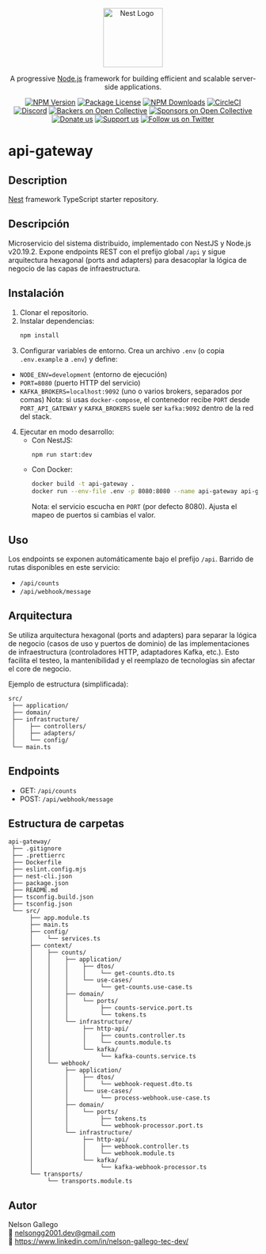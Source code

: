 <p align="center">
  <a href="http://nestjs.com/" target="blank"><img src="https://nestjs.com/img/logo-small.svg" width="120" alt="Nest Logo" /></a>
</p>

[circleci-image]: https://img.shields.io/circleci/build/github/nestjs/nest/master?token=abc123def456
[circleci-url]: https://circleci.com/gh/nestjs/nest

  <p align="center">A progressive <a href="http://nodejs.org" target="_blank">Node.js</a> framework for building efficient and scalable server-side applications.</p>
    <p align="center">
<a href="https://www.npmjs.com/~nestjscore" target="_blank"><img src="https://img.shields.io/npm/v/@nestjs/core.svg" alt="NPM Version" /></a>
<a href="https://www.npmjs.com/~nestjscore" target="_blank"><img src="https://img.shields.io/npm/l/@nestjs/core.svg" alt="Package License" /></a>
<a href="https://www.npmjs.com/~nestjscore" target="_blank"><img src="https://img.shields.io/npm/dm/@nestjs/common.svg" alt="NPM Downloads" /></a>
<a href="https://circleci.com/gh/nestjs/nest" target="_blank"><img src="https://img.shields.io/circleci/build/github/nestjs/nest/master" alt="CircleCI" /></a>
<a href="https://discord.gg/G7Qnnhy" target="_blank"><img src="https://img.shields.io/badge/discord-online-brightgreen.svg" alt="Discord"/></a>
<a href="https://opencollective.com/nest#backer" target="_blank"><img src="https://opencollective.com/nest/backers/badge.svg" alt="Backers on Open Collective" /></a>
<a href="https://opencollective.com/nest#sponsor" target="_blank"><img src="https://opencollective.com/nest/sponsors/badge.svg" alt="Sponsors on Open Collective" /></a>
  <a href="https://paypal.me/kamilmysliwiec" target="_blank"><img src="https://img.shields.io/badge/Donate-PayPal-ff3f59.svg" alt="Donate us"/></a>
    <a href="https://opencollective.com/nest#sponsor"  target="_blank"><img src="https://img.shields.io/badge/Support%20us-Open%20Collective-41B883.svg" alt="Support us"></a>
  <a href="https://twitter.com/nestframework" target="_blank"><img src="https://img.shields.io/twitter/follow/nestframework.svg?style=social&label=Follow" alt="Follow us on Twitter"></a>
</p>
  <!--[![Backers on Open Collective](https://opencollective.com/nest/backers/badge.svg)](https://opencollective.com/nest#backer)
  [![Sponsors on Open Collective](https://opencollective.com/nest/sponsors/badge.svg)](https://opencollective.com/nest#sponsor)-->

# api-gateway

## Description

[Nest](https://github.com/nestjs/nest) framework TypeScript starter repository.

## Descripción
Microservicio del sistema distribuido, implementado con NestJS y Node.js v20.19.2. Expone endpoints REST con el prefijo global `/api` y sigue arquitectura hexagonal (ports and adapters) para desacoplar la lógica de negocio de las capas de infraestructura.

## Instalación
1. Clonar el repositorio.
2. Instalar dependencias:
   ```bash
   npm install
   ```
3. Configurar variables de entorno. Crea un archivo `.env` (o copia `.env.example` a `.env`) y define:
  - `NODE_ENV=development` (entorno de ejecución)
  - `PORT=8080` (puerto HTTP del servicio)
  - `KAFKA_BROKERS=localhost:9092` (uno o varios brokers, separados por comas)
  Nota: si usas `docker-compose`, el contenedor recibe `PORT` desde `PORT_API_GATEWAY` y `KAFKA_BROKERS` suele ser `kafka:9092` dentro de la red del stack.
4. Ejecutar en modo desarrollo:
   - Con NestJS:
     ```bash
     npm run start:dev
     ```
   - Con Docker:
     ```bash
     docker build -t api-gateway .
     docker run --env-file .env -p 8080:8080 --name api-gateway api-gateway
     ```
     Nota: el servicio escucha en `PORT` (por defecto 8080). Ajusta el mapeo de puertos si cambias el valor.

## Uso
Los endpoints se exponen automáticamente bajo el prefijo `/api`. Barrido de rutas disponibles en este servicio:
- `/api/counts`
- `/api/webhook/message`

## Arquitectura
Se utiliza arquitectura hexagonal (ports and adapters) para separar la lógica de negocio (casos de uso y puertos de dominio) de las implementaciones de infraestructura (controladores HTTP, adaptadores Kafka, etc.). Esto facilita el testeo, la mantenibilidad y el reemplazo de tecnologías sin afectar el core de negocio.

Ejemplo de estructura (simplificada):

```plaintext
src/
 ├── application/
 ├── domain/
 ├── infrastructure/
 │    ├── controllers/
 │    ├── adapters/
 │    └── config/
 └── main.ts
```

## Endpoints
- GET: `/api/counts`
- POST: `/api/webhook/message`

## Estructura de carpetas
```plaintext
api-gateway/
 ├── .gitignore
 ├── .prettierrc
 ├── Dockerfile
 ├── eslint.config.mjs
 ├── nest-cli.json
 ├── package.json
 ├── README.md
 ├── tsconfig.build.json
 ├── tsconfig.json
 └── src/
      ├── app.module.ts
      ├── main.ts
      ├── config/
      │    └── services.ts
      ├── context/
      │    ├── counts/
      │    │    ├── application/
      │    │    │    ├── dtos/
      │    │    │    │    └── get-counts.dto.ts
      │    │    │    └── use-cases/
      │    │    │         └── get-counts.use-case.ts
      │    │    ├── domain/
      │    │    │    └── ports/
      │    │    │         ├── counts-service.port.ts
      │    │    │         └── tokens.ts
      │    │    └── infrastructure/
      │    │         ├── http-api/
      │    │         │    ├── counts.controller.ts
      │    │         │    └── counts.module.ts
      │    │         └── kafka/
      │    │              └── kafka-counts.service.ts
      │    └── webhook/
      │         ├── application/
      │         │    ├── dtos/
      │         │    │    └── webhook-request.dto.ts
      │         │    └── use-cases/
      │         │         └── process-webhook.use-case.ts
      │         ├── domain/
      │         │    └── ports/
      │         │         ├── tokens.ts
      │         │         └── webhook-processor.port.ts
      │         └── infrastructure/
      │              ├── http-api/
      │              │    ├── webhook.controller.ts
      │              │    └── webhook.module.ts
      │              └── kafka/
      │                   └── kafka-webhook-processor.ts
      └── transports/
           └── transports.module.ts
```

## Autor
Nelson Gallego  
📧 nelsongg2001.dev@gmail.com  
🔗 https://www.linkedin.com/in/nelson-gallego-tec-dev/
